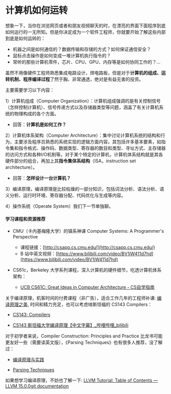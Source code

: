 # 计算机如何运转

想象一下，当你在浏览网页或者和朋友视频聊天的时，在漂亮的界面下面程序到底如何运行的一无所知。但是你决定成为一个软件工程师，你就要开始了解这些内部到底是如何运转的：

- 机器之间是如何通信的？数据传输和存储的方式？如何保证通信安全？
- 鼠标点击操作是如何变成一堆计算机执行指令的？
- 常听的那些计算机零件，芯片、CPU、GPU、内存等是如何协同工作的？...

虽然不用像硬件工程师熟悉集成电路设计，焊电路板，但是对于**计算机的组成、运转机制、程序编译过程**了然于胸、非常通透，绝对是有益无害的投资。

主要需要学习以下内容：

1）计算机组成（Computer Organization）：计算机组成强调的是有关控制信号（怎样控制计算机）、信号传递方式以及存储器类型等问题，涵盖了有关计算机系统的物理构成的各个方面。

   - 回答：**计算机是如何工作？**

2）计算机体系架构（Computer Architecture）：集中讨论计算机系统的结构和行为，主要涉及程序员熟悉的系统实现的逻辑方面内容。其包括许多基本要素，如指令集和指令格式、操作码、数据类型、寄存器的数目和类型、寻址方式、主存储器的访问方式和各种I/O机制等。对于某个特定的计算机，计算机体系结构就是其各硬件部分的组合，再加上其**指令集体系结构**（ISA，instruction set architecture）。

   - 回答：**怎样设计一台计算机？**

3）编译原理，编译原理是比较枯燥的一部分知识，包括词法分析、语法分析、语义分析、运行时环境、寄存器分配、代码优化与生成等内容。

4）操作系统（Operate System）我们下一节单独聊。

#### 学习课程和资源推荐

- CMU（卡内基梅隆大学）的镇系神课 Computer Systems: A Programmer's Perspective
  - 课程链接：[http://csapp.cs.cmu.edu/](http://csapp.cs.cmu.edu/)
  - B 站中英文视频：[https://www.bilibili.com/video/BV1iW411d7hd](https://www.bilibili.com/video/BV1iW411d7hd)

- CS61c，Berkeley 大学系列课程，深入计算机的硬件细节，吃透计算机体系架构：
  - [UCB CS61C: Great Ideas in Computer Architecture - CS自学指南](https://csdiy.wiki/%E4%BD%93%E7%B3%BB%E7%BB%93%E6%9E%84/CS61C/)

关于编译原理，机客时间的付费课程（非广告），适合工作几年的工程师补课: [编译原理之美](https://time.geekbang.org/column/intro/219), 时间和精力充足，也可以考虑啃斯坦福的 CS143 Compilers：

- [CS143: Compilers](https://web.stanford.edu/class/cs143/)

- [CS143 斯坦福大学编译原理【中文字幕】_哔哩哔哩_bilibili](https://www.bilibili.com/video/BV1NE411376V)

对于初学者来说，Compiler Construction: Principles and Practice 比龙书可能更友好一些（需要读英文版），《Parsing Techniques》也有很多人推荐，没了解过：

- [编译原理与实践](https://book.douban.com/subject/1100726/)

- [Parsing Techniques](https://book.douban.com/subject/4291903/)

如果想学习编译原理，不妨也了解一下: [LLVM Tutorial: Table of Contents — LLVM 15.0.0git documentation](https://llvm.org/docs/tutorial/index.html)
